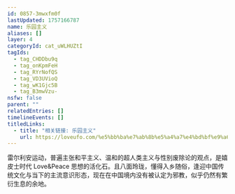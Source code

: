 ```yaml
---
id: 0857-3mwxfm0f
lastUpdated: 1757166787
name: 乐园主义
aliases: []
layer: 4
categoryId: cat_uWLHUZtI
tagIds:
  - tag_CHDDbu9q
  - tag_onKpmFeH
  - tag_RYrNofQS
  - tag_VD3UVioQ
  - tag_wK1Gjc5B
  - tag_B3mwVzu-
nsfw: false
parent: ""
relatedEntries: []
timelineEvents: []
titledLinks:
  - title: "相关链接: 乐园主义"
    url: https://loveufo.com/%e5%bb%ba%e7%ab%8b%e5%a4%a7%e4%bd%bf%e9%a6%86/
---
```


雷尔利安运动，普遍主张和平主义、温和的超人类主义与性别废除论的观点，是嬉皮士时代 Love&Peace 思想的活化石。且八面玲珑，懂得入乡随俗，逢迎中国传统文化与当下的主流意识形态，现在在中国境内没有被认定为邪教，似乎仍然有繁衍生息的余地。